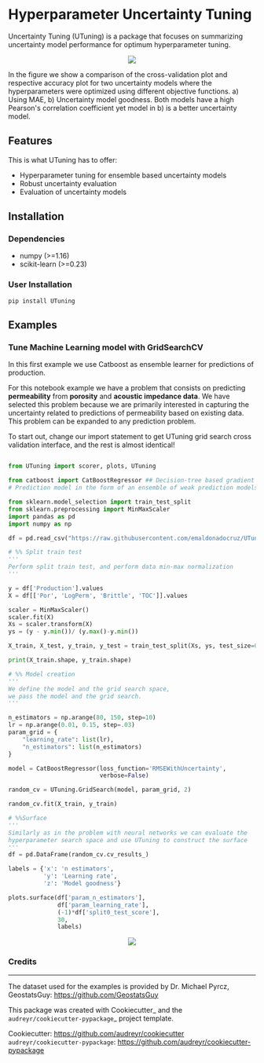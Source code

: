 # Hyperparameter Uncertainty Tuning

Uncertainty Tuning (UTuning) is a package that focuses on summarizing uncertainty model performance for optimum hyperparameter tuning.

<p align="center">
    <img src="https://raw.githubusercontent.com/emaldonadocruz/UTuning/master/figures/CrossVal.png"/>
</p>

In the figure we show a comparison of the cross-validation plot and respective accuracy plot for two uncertainty models where the hyperparameters were optimized using different objective functions. a) Using MAE, b) Uncertainty model goodness.
Both models have a high Pearson's correlation coefficient yet model in b) is a better uncertainty model.

## Features
This is what UTuning has to offer:

* Hyperparameter tuning for ensemble based uncertainty models
* Robust uncertainty evaluation
* Evaluation of uncertainty models

## Installation

### Dependencies

- numpy (>=1.16)
- scikit-learn (>=0.23)

### User Installation

`pip install UTuning`

## Examples

### Tune Machine Learning model with GridSearchCV
In this first example we use Catboost as ensemble learner for predictions of production.

For this notebook example we have a problem that consists on predicting **permeability** from **porosity** and **acoustic impedance data**. We have selected this problem because we are primarily interested in capturing the uncertainty related to predictions of permeability based on existing data. 
This problem can be expanded to any prediction problem.

To start out, change our import statement to get UTuning grid search cross validation interface, and the rest is almost identical!

```python

from UTuning import scorer, plots, UTuning

from catboost import CatBoostRegressor ## Decision-tree based gradient boosting
# Prediction model in the form of an ensemble of weak prediction models

from sklearn.model_selection import train_test_split
from sklearn.preprocessing import MinMaxScaler
import pandas as pd
import numpy as np

df = pd.read_csv("https://raw.githubusercontent.com/emaldonadocruz/UTuning/master/dataset/unconv_MV.csv") #

# %% Split train test
'''
Perform split train test, and perform data min-max normalization
'''

y = df['Production'].values
X = df[['Por', 'LogPerm', 'Brittle', 'TOC']].values

scaler = MinMaxScaler()
scaler.fit(X)
Xs = scaler.transform(X)
ys = (y - y.min())/ (y.max()-y.min())

X_train, X_test, y_train, y_test = train_test_split(Xs, ys, test_size=0.33)

print(X_train.shape, y_train.shape)

# %% Model creation
'''
We define the model and the grid search space,
we pass the model and the grid search.
'''

n_estimators = np.arange(80, 150, step=10)
lr = np.arange(0.01, 0.15, step=.03)
param_grid = {
    "learning_rate": list(lr),
    "n_estimators": list(n_estimators)
}

model = CatBoostRegressor(loss_function='RMSEWithUncertainty',
                          verbose=False)

random_cv = UTuning.GridSearch(model, param_grid, 2)

random_cv.fit(X_train, y_train)

# %%Surface
'''
Similarly as in the problem with neural networks we can evaluate the
hyperparameter search space and use UTuning to construct the surface
'''
df = pd.DataFrame(random_cv.cv_results_)

labels = {'x': 'n estimators',
          'y': 'Learning rate',
          'z': 'Model goodness'}

plots.surface(df['param_n_estimators'],
              df['param_learning_rate'],
              (-1)*df['split0_test_score'],
              30,
              labels)
```

<p align="center">
    <img src="https://raw.githubusercontent.com/emaldonadocruz/UTuning/master/figures/SearchSpace.png"/>
</p>

### Credits
-------
The dataset used for the examples is provided by Dr. Michael Pyrcz, GeostatsGuy: https://github.com/GeostatsGuy

This package was created with Cookiecutter_ and the `audreyr/cookiecutter-pypackage`_ project template.

Cookiecutter: https://github.com/audreyr/cookiecutter
`audreyr/cookiecutter-pypackage`: https://github.com/audreyr/cookiecutter-pypackage


